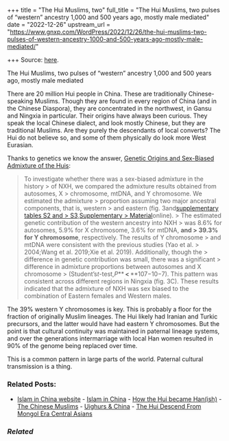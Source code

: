 +++
title = "The Hui Muslims, two"
full_title = "The Hui Muslims, two pulses of “western” ancestry 1,000 and 500 years ago, mostly male mediated"
date = "2022-12-26"
upstream_url = "https://www.gnxp.com/WordPress/2022/12/26/the-hui-muslims-two-pulses-of-western-ancestry-1000-and-500-years-ago-mostly-male-mediated/"

+++
Source: [here](https://www.gnxp.com/WordPress/2022/12/26/the-hui-muslims-two-pulses-of-western-ancestry-1000-and-500-years-ago-mostly-male-mediated/).

The Hui Muslims, two pulses of “western” ancestry 1,000 and 500 years ago, mostly male mediated

There are 20 million Hui people in China. These are traditionally Chinese-speaking Muslims. Though they are found in every region of China (and in the Chinese Diaspora), they are concentrated in the northwest, in Gansu and Ningxia in particular. Their origins have always been curious. They speak the local Chinese dialect, and look mostly Chinese, but they are traditional Muslims. Are they purely the descendants of local converts? The Hui do not believe so, and some of them physically do look more West Eurasian.

Thanks to genetics we know the answer, [Genetic Origins and Sex-Biased Admixture of the Huis](https://academic.oup.com/mbe/article/38/9/3804/6281079):

> To investigate whether there was a sex-biased admixture in the history > of NXH, we compared the admixture results obtained from autosomes, X > chromosome, mtDNA, and Y chromosome. We estimated the admixture > proportion assuming two major ancestral components, that is, western > and eastern (fig. 3and[supplementary tables S2 and > S3](https://oup.silverchair-cdn.com/oup/backfile/Content_public/Journal/mbe/38/9/10.1093_molbev_msab158/2/msab158_supplementary_data.zip?Expires=1674592998&Signature=Irstj2MrlZNTPXFvH9PeaZ8O0OrkDByrqCPBmyKDH~x1JVZI2ZivbRqZqwSiFP4f~P6JbxE6~qhZwXHaHuixvxGLAIQDbDTg~NMi7lbsi6UcSkbQ5qJvKdjXbhyi60LN0erlVNrbMhWXF0uElZQ2CgVMDpSHtm~1~k9dNKLfxWPJd1BgnnJTC3jwwA2eUKMeFYeFNC9ETF80PHLZWPeKIWBD30woqbrFAWiv-ncNnfYjZysEXFxeHQIfM4kYPCuIZT1v1Va5-l2WHazbRSMvgiYEZ8dxYBSio6Fqw94r44MIxVZP8t6yjqgPf68m0TWlrTQA2hZsEdjGVSop9jQyAw__&Key-Pair-Id=APKAIE5G5CRDK6RD3PGA),[Supplementary > Material](https://oup.silverchair-cdn.com/oup/backfile/Content_public/Journal/mbe/38/9/10.1093_molbev_msab158/2/msab158_supplementary_data.zip?Expires=1674592998&Signature=Irstj2MrlZNTPXFvH9PeaZ8O0OrkDByrqCPBmyKDH~x1JVZI2ZivbRqZqwSiFP4f~P6JbxE6~qhZwXHaHuixvxGLAIQDbDTg~NMi7lbsi6UcSkbQ5qJvKdjXbhyi60LN0erlVNrbMhWXF0uElZQ2CgVMDpSHtm~1~k9dNKLfxWPJd1BgnnJTC3jwwA2eUKMeFYeFNC9ETF80PHLZWPeKIWBD30woqbrFAWiv-ncNnfYjZysEXFxeHQIfM4kYPCuIZT1v1Va5-l2WHazbRSMvgiYEZ8dxYBSio6Fqw94r44MIxVZP8t6yjqgPf68m0TWlrTQA2hZsEdjGVSop9jQyAw__&Key-Pair-Id=APKAIE5G5CRDK6RD3PGA)online). > The estimated genetic contribution of the western ancestry into NXH > was 8.6% for autosomes, 5.9% for X chromosome, 3.6% for mtDNA, **and > 39.3% for Y chromosome**, respectively. The results of Y chromosome > and mtDNA were consistent with the previous studies (Yao et al. > 2004;Wang et al. 2019;Xie et al. 2019). Additionally, though the > difference in genetic contribution was small, there was a significant > difference in admixture proportions between autosomes and X chromosome > (Student’s*t*-test,*P*** **\<** **107−10−7⁠). This pattern was consistent across different regions in Ningxia (fig. 3C). These results indicated that the admixture of NXH was sex biased to the combination of Eastern females and Western males.

The 39% western Y chromosomes is key. This is probably a floor for the fraction of originally Muslim lineages. The Hui likely had Iranian and Turkic precursors, and the latter would have had eastern Y chromosomes. But the point is that cultural continuity was maintained in paternal lineage systems, and over the generations intermarriage with local Han women resulted in 90% of the genome being replaced over time.

This is a common pattern in large parts of the world. Paternal cultural transmission is a thing.

### Related Posts:

- [Islam in China
  website](https://www.gnxp.com/WordPress/2009/02/07/islam-in-china-website/) - [Islam in
  China](https://www.gnxp.com/WordPress/2008/10/22/islam-in-china/) - [How the Hui became
  Han(ish)](https://www.gnxp.com/WordPress/2009/09/06/how-the-hui-became-hanish/) - [The Chinese
  Muslims](https://www.gnxp.com/WordPress/2010/05/29/the-chinese-muslims/) - [Uighurs &
  China](https://www.gnxp.com/WordPress/2009/07/09/uighurs-china/) - [The Hui Descend From Mongol Era Central
  Asians](https://www.gnxp.com/WordPress/2021/01/14/the-hui-descend-from-mongol-era-central-asians/)

### *Related*

[](https://www.addtoany.com/add_to/facebook?linkurl=https%3A%2F%2Fwww.gnxp.com%2FWordPress%2F2022%2F12%2F26%2Fthe-hui-muslims-two-pulses-of-western-ancestry-1000-and-500-years-ago-mostly-male-mediated%2F&linkname=The%20Hui%20Muslims%2C%20two%20pulses%20of%20%E2%80%9Cwestern%E2%80%9D%20ancestry%201%2C000%20and%20500%20years%20ago%2C%20mostly%20male%20mediated "Facebook")[](https://www.addtoany.com/add_to/twitter?linkurl=https%3A%2F%2Fwww.gnxp.com%2FWordPress%2F2022%2F12%2F26%2Fthe-hui-muslims-two-pulses-of-western-ancestry-1000-and-500-years-ago-mostly-male-mediated%2F&linkname=The%20Hui%20Muslims%2C%20two%20pulses%20of%20%E2%80%9Cwestern%E2%80%9D%20ancestry%201%2C000%20and%20500%20years%20ago%2C%20mostly%20male%20mediated "Twitter")[](https://www.addtoany.com/add_to/email?linkurl=https%3A%2F%2Fwww.gnxp.com%2FWordPress%2F2022%2F12%2F26%2Fthe-hui-muslims-two-pulses-of-western-ancestry-1000-and-500-years-ago-mostly-male-mediated%2F&linkname=The%20Hui%20Muslims%2C%20two%20pulses%20of%20%E2%80%9Cwestern%E2%80%9D%20ancestry%201%2C000%20and%20500%20years%20ago%2C%20mostly%20male%20mediated "Email")[](https://www.addtoany.com/share)
